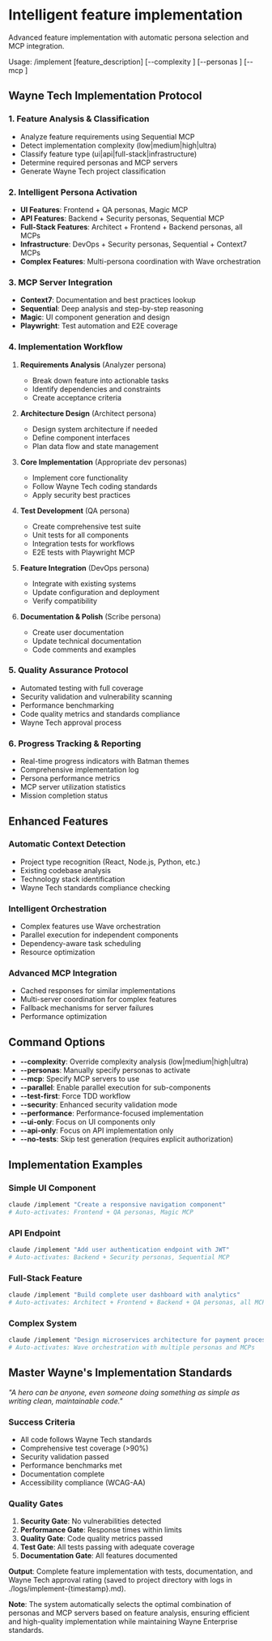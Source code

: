 # Intelligent feature implementation

Advanced feature implementation with automatic persona selection and MCP integration.

Usage: /implement [feature_description] [--complexity <level>] [--personas <list>] [--mcp <servers>]

## Wayne Tech Implementation Protocol

### 1. **Feature Analysis & Classification**
- Analyze feature requirements using Sequential MCP
- Detect implementation complexity (low|medium|high|ultra)
- Classify feature type (ui|api|full-stack|infrastructure)
- Determine required personas and MCP servers
- Generate Wayne Tech project classification

### 2. **Intelligent Persona Activation**
- **UI Features**: Frontend + QA personas, Magic MCP
- **API Features**: Backend + Security personas, Sequential MCP
- **Full-Stack Features**: Architect + Frontend + Backend personas, all MCPs
- **Infrastructure**: DevOps + Security personas, Sequential + Context7 MCPs
- **Complex Features**: Multi-persona coordination with Wave orchestration

### 3. **MCP Server Integration**
- **Context7**: Documentation and best practices lookup
- **Sequential**: Deep analysis and step-by-step reasoning
- **Magic**: UI component generation and design
- **Playwright**: Test automation and E2E coverage

### 4. **Implementation Workflow**
1. **Requirements Analysis** (Analyzer persona)
   - Break down feature into actionable tasks
   - Identify dependencies and constraints
   - Create acceptance criteria

2. **Architecture Design** (Architect persona)
   - Design system architecture if needed
   - Define component interfaces
   - Plan data flow and state management

3. **Core Implementation** (Appropriate dev personas)
   - Implement core functionality
   - Follow Wayne Tech coding standards
   - Apply security best practices

4. **Test Development** (QA persona)
   - Create comprehensive test suite
   - Unit tests for all components
   - Integration tests for workflows
   - E2E tests with Playwright MCP

5. **Feature Integration** (DevOps persona)
   - Integrate with existing systems
   - Update configuration and deployment
   - Verify compatibility

6. **Documentation & Polish** (Scribe persona)
   - Create user documentation
   - Update technical documentation
   - Code comments and examples

### 5. **Quality Assurance Protocol**
- Automated testing with full coverage
- Security validation and vulnerability scanning
- Performance benchmarking
- Code quality metrics and standards compliance
- Wayne Tech approval process

### 6. **Progress Tracking & Reporting**
- Real-time progress indicators with Batman themes
- Comprehensive implementation log
- Persona performance metrics
- MCP server utilization statistics
- Mission completion status

## Enhanced Features

### Automatic Context Detection
- Project type recognition (React, Node.js, Python, etc.)
- Existing codebase analysis
- Technology stack identification
- Wayne Tech standards compliance checking

### Intelligent Orchestration
- Complex features use Wave orchestration
- Parallel execution for independent components
- Dependency-aware task scheduling
- Resource optimization

### Advanced MCP Integration
- Cached responses for similar implementations
- Multi-server coordination for complex features
- Fallback mechanisms for server failures
- Performance optimization

## Command Options

- **--complexity**: Override complexity analysis (low|medium|high|ultra)
- **--personas**: Manually specify personas to activate
- **--mcp**: Specify MCP servers to use
- **--parallel**: Enable parallel execution for sub-components
- **--test-first**: Force TDD workflow
- **--security**: Enhanced security validation mode
- **--performance**: Performance-focused implementation
- **--ui-only**: Focus on UI components only
- **--api-only**: Focus on API implementation only
- **--no-tests**: Skip test generation (requires explicit authorization)

## Implementation Examples

### Simple UI Component
```bash
claude /implement "Create a responsive navigation component"
# Auto-activates: Frontend + QA personas, Magic MCP
```

### API Endpoint
```bash
claude /implement "Add user authentication endpoint with JWT"
# Auto-activates: Backend + Security personas, Sequential MCP
```

### Full-Stack Feature
```bash
claude /implement "Build complete user dashboard with analytics"
# Auto-activates: Architect + Frontend + Backend + QA personas, all MCPs
```

### Complex System
```bash
claude /implement "Design microservices architecture for payment processing" --complexity ultra
# Auto-activates: Wave orchestration with multiple personas and MCPs
```

## Master Wayne's Implementation Standards

*"A hero can be anyone, even someone doing something as simple as writing clean, maintainable code."*

### Success Criteria
- All code follows Wayne Tech standards
- Comprehensive test coverage (>90%)
- Security validation passed
- Performance benchmarks met
- Documentation complete
- Accessibility compliance (WCAG-AA)

### Quality Gates
1. **Security Gate**: No vulnerabilities detected
2. **Performance Gate**: Response times within limits
3. **Quality Gate**: Code quality metrics passed
4. **Test Gate**: All tests passing with adequate coverage
5. **Documentation Gate**: All features documented

**Output**: Complete feature implementation with tests, documentation, and Wayne Tech approval rating (saved to project directory with logs in ./logs/implement-{timestamp}.md).

**Note**: The system automatically selects the optimal combination of personas and MCP servers based on feature analysis, ensuring efficient and high-quality implementation while maintaining Wayne Enterprise standards.